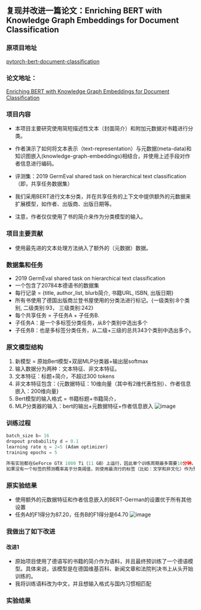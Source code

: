 ## 复现并改进一篇论文：Enriching BERT with Knowledge Graph Embeddings for Document Classification

### 原项目地址
[pytorch-bert-document-classification](https://github.com/malteos/pytorch-bert-document-classification)

### 论文地址：
[Enriching BERT with Knowledge Graph Embeddings for Document Classification](https://arxiv.org/abs/1909.08402)


### 项目内容
- 本项目主要研究使用简短描述性文本（封面简介）和附加元数据对书籍进行分类。

- 作者演示了如何将文本表示（text-representation）与元数据(meta-data)和知识图嵌入(knowledge-graph-embeddings)相结合，并使用上述手段对作者信息进行编码。
- 评测集：2019 GermEval shared task on hierarchical text classification （即，共享任务数据集）
- 我们采用BERT进行文本分类，并在共享任务的上下文中提供额外的元数据来扩展模型，如作者、出版商、出版日期等。

- 注意，作者仅仅使用了书的简介来作为分类模型的输入。


### 项目主要贡献
- 使用最先进的文本处理方法纳入了额外的（元数据）数据。

### 数据集和任务
- 2019 GermEval shared task on hierarchical text classification
- 一个包含了20784本德语书的数据集
- 每行记录 = {title, author_list, blurb简介, 书籍URL, ISBN, 出版日期}
- 所有书使用了德国出版商兰登书屋使用的分类法进行标记。{一级类别:8个类别, 二级类别:93， 三级类别:242}
- 每个共享任务 = 子任务A + 子任务B.
- 子任务A：是一个多标签分类任务，从8个类别中选出多个
- 子任务B：也是多标签分类任务，从二级+三级的总共343个类别中选出多个。

### 原文模型结构
1. 新模型 = 原始Bert模型+双层MLP分类器+输出层softmax
2. 输入数据分为两种：文本特征、非文本特征。
3. 文本特征：标题+简介，不超过300 tokens
4. 非文本特征包含：{元数据特征：10维向量（其中有2维代表性别）、作者信息嵌入：200维向量}
5. Bert模型的输入格式 = 书籍标题+书籍简介，
6. MLP分类器的输入：bert的输出+元数据特征+作者信息嵌入
![image](https://github.com/user-attachments/assets/9bc7a6a2-bf28-49c6-97be-5bbaf3d401e9)


### 训练过程
```python
batch_size b= 16
dropout probability d = 0.1
learning rate η = 2−5 (Adam optimizer)
training epochs = 5

所有实验都在GeForce GTX 1080 Ti（11 GB）上运行，因此单个训练周期最多需要10分钟。
如果没有一个标签的预测概率高于分类阈值，则使用最流行的标签（比如：文学和非文化）作为预测。
```

### 原实验结果
- 使用额外的元数据特征和作者信息嵌入的BERT-German的设置优于所有其他设置
- 任务A的F1得分为87.20，任务B的F1得分是64.70
![image](https://github.com/user-attachments/assets/664fbea3-fcc1-4c0b-bced-862b910bd911)



### 我做出了如下改进
#### 改进1
- 原始项目使用了德语写的书籍的简介作为语料，并且最终预训练了一个德语模型。具体来说，该模型是在德国维基百科、新闻文章和法院判决书上从头开始训练的。
- 我将训练语料改为中文，并且想输入格式与国内习惯相匹配



### 实验结果
